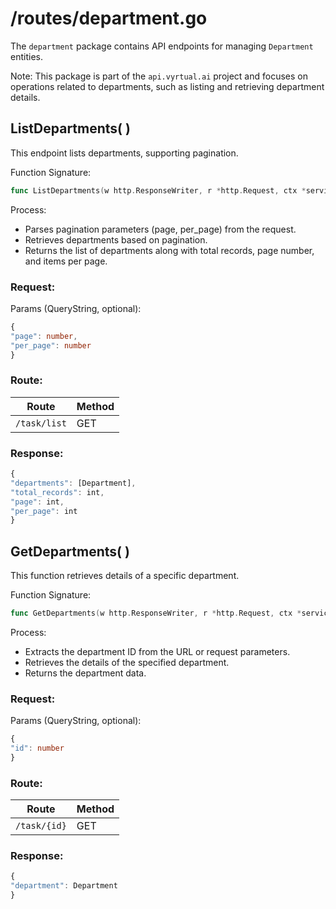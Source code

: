 # /routes/department.go

The `department` package contains API endpoints for managing `Department` entities.

Note: This package is part of the `api.vyrtual.ai` project and focuses on operations related to departments, such as listing and retrieving department details.

## ListDepartments( )

This endpoint lists departments, supporting pagination.

Function Signature:

```go
func ListDepartments(w http.ResponseWriter, r *http.Request, ctx *service.Service) error
```

Process:

- Parses pagination parameters (page, per_page) from the request.
- Retrieves departments based on pagination.
- Returns the list of departments along with total records, page number, and items per page.

### Request:

Params (QueryString, optional):

```typescript
{
"page": number,
"per_page": number
}
```

### Route:

| Route        | Method |
| ------------ | ------ |
| `/task/list` | GET    |

### Response:

```typescript
{
"departments": [Department],
"total_records": int,
"page": int,
"per_page": int
}
```

## GetDepartments( )

This function retrieves details of a specific department.

Function Signature:

```go
func GetDepartments(w http.ResponseWriter, r *http.Request, ctx *service.Service) error
```

Process:

- Extracts the department ID from the URL or request parameters.
- Retrieves the details of the specified department.
- Returns the department data.

### Request:

Params (QueryString, optional):

```typescript
{
"id": number
}
```

### Route:

| Route        | Method |
| ------------ | ------ |
| `/task/{id}` | GET    |

### Response:

```typescript
{
"department": Department
}
```
